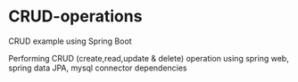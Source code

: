 # CRUD-operations
CRUD example using Spring Boot

Performing CRUD (create,read,update & delete) operation using spring web, spring data JPA, mysql connector dependencies
